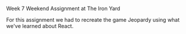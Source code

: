 Week 7 Weekend Assignment at The Iron Yard

For this assignment we had to recreate the game Jeopardy using what we've learned about React. 

